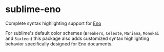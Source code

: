 # sublime-eno

Complete syntax highlighting support for [Eno](https://eno-lang.org)

For sublime's default color schemes (`Breakers`, `Celeste`, `Mariana`, `Monokai` and `Sixteen`) this package also adds customized syntax highlighting behavior specifically designed for Eno documents.
